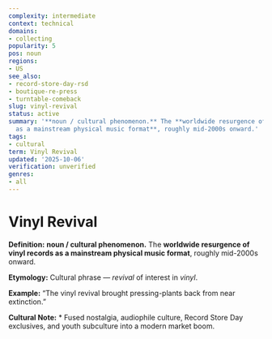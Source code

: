 ```yaml
---
complexity: intermediate
context: technical
domains:
- collecting
popularity: 5
pos: noun
regions:
- US
see_also:
- record-store-day-rsd
- boutique-re-press
- turntable-comeback
slug: vinyl-revival
status: active
summary: '**noun / cultural phenomenon.** The **worldwide resurgence of vinyl records
  as a mainstream physical music format**, roughly mid-2000s onward.'
tags:
- cultural
term: Vinyl Revival
updated: '2025-10-06'
verification: unverified
genres:
- all
---
```


# Vinyl Revival

**Definition:** **noun / cultural phenomenon.** The **worldwide resurgence of vinyl records as a mainstream physical music format**, roughly mid-2000s onward.

**Etymology:** Cultural phrase — *revival* of interest in *vinyl*.

**Example:** “The vinyl revival brought pressing-plants back from near extinction.”

**Cultural Note:** * Fused nostalgia, audiophile culture, Record Store Day exclusives, and youth subculture into a modern market boom.

